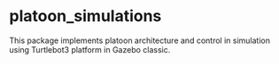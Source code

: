 # platoon_simulations
This package implements platoon architecture and control in simulation using Turtlebot3 platform in Gazebo classic.
